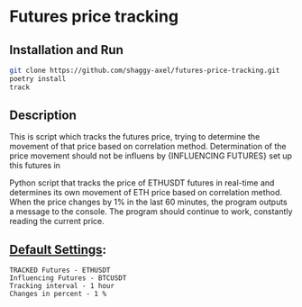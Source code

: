 # Futures price tracking

## Installation and Run
```zsh
git clone https://github.com/shaggy-axel/futures-price-tracking.git
poetry install
track
```

## Description
This is script which tracks the futures price, trying to determine the movement of that price based on correlation method. 
Determination of the price movement should not be influens by {INFLUENCING FUTURES} set up this futures in 

Python script that tracks the price of ETHUSDT futures in real-time and determines its own movement of ETH price based on correlation method.
When the price changes by 1% in the last 60 minutes, the program outputs a message to the console. The program should continue to work, constantly reading the current price.

## [Default Settings](src/settings.py):
```
TRACKED Futures - ETHUSDT
Influencing Futures - BTCUSDT
Tracking interval - 1 hour
Changes in percent - 1 %
```
